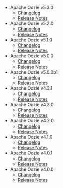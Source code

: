 
<!---
# Licensed to the Apache Software Foundation (ASF) under one
# or more contributor license agreements.  See the NOTICE file
# distributed with this work for additional information
# regarding copyright ownership.  The ASF licenses this file
# to you under the Apache License, Version 2.0 (the
# "License"); you may not use this file except in compliance
# with the License.  You may obtain a copy of the License at
#
#     http://www.apache.org/licenses/LICENSE-2.0
#
# Unless required by applicable law or agreed to in writing, software
# distributed under the License is distributed on an "AS IS" BASIS,
# WITHOUT WARRANTIES OR CONDITIONS OF ANY KIND, either express or implied.
# See the License for the specific language governing permissions and
# limitations under the License.
-->
* Apache Oozie v5.3.0
    * [Changelog](5.3.0/CHANGELOG.5.3.0.md)
    * [Release Notes](5.3.0/RELEASENOTES.5.3.0.md)
* Apache Oozie v5.2.0
    * [Changelog](5.2.0/CHANGELOG.5.2.0.md)
    * [Release Notes](5.2.0/RELEASENOTES.5.2.0.md)
* Apache Oozie v5.1.0
    * [Changelog](5.1.0/CHANGELOG.5.1.0.md)
    * [Release Notes](5.1.0/RELEASENOTES.5.1.0.md)
* Apache Oozie v5.0.0
    * [Changelog](5.0.0/CHANGELOG.5.0.0.md)
    * [Release Notes](5.0.0/RELEASENOTES.5.0.0.md)
* Apache Oozie v5.0.0b1
    * [Changelog](5.0.0b1/CHANGELOG.5.0.0b1.md)
    * [Release Notes](5.0.0b1/RELEASENOTES.5.0.0b1.md)
* Apache Oozie v4.3.1
    * [Changelog](4.3.1/CHANGELOG.4.3.1.md)
    * [Release Notes](4.3.1/RELEASENOTES.4.3.1.md)
* Apache Oozie v4.3.0
    * [Changelog](4.3.0/CHANGELOG.4.3.0.md)
    * [Release Notes](4.3.0/RELEASENOTES.4.3.0.md)
* Apache Oozie v4.2.0
    * [Changelog](4.2.0/CHANGELOG.4.2.0.md)
    * [Release Notes](4.2.0/RELEASENOTES.4.2.0.md)
* Apache Oozie v4.1.0
    * [Changelog](4.1.0/CHANGELOG.4.1.0.md)
    * [Release Notes](4.1.0/RELEASENOTES.4.1.0.md)
* Apache Oozie v4.0.1
    * [Changelog](4.0.1/CHANGELOG.4.0.1.md)
    * [Release Notes](4.0.1/RELEASENOTES.4.0.1.md)
* Apache Oozie v4.0.0
    * [Changelog](4.0.0/CHANGELOG.4.0.0.md)
    * [Release Notes](4.0.0/RELEASENOTES.4.0.0.md)
